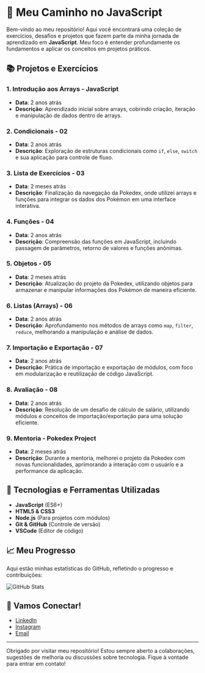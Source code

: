 
# 🚀 Meu Caminho no JavaScript

Bem-vindo ao meu repositório! Aqui você encontrará uma coleção de exercícios, desafios e projetos que fazem parte da minha jornada de aprendizado em **JavaScript**. Meu foco é entender profundamente os fundamentos e aplicar os conceitos em projetos práticos.

## 📚 Projetos e Exercícios

### 1. **Introdução aos Arrays - JavaScript**  
- **Data**: 2 anos atrás  
- **Descrição**: Aprendizado inicial sobre arrays, cobrindo criação, iteração e manipulação de dados dentro de arrays.

### 2. **Condicionais - 02**  
- **Data**: 2 anos atrás  
- **Descrição**: Exploração de estruturas condicionais como `if`, `else`, `switch` e sua aplicação para controle de fluxo.

### 3. **Lista de Exercícios - 03**  
- **Data**: 2 meses atrás  
- **Descrição**: Finalização da navegação da Pokedex, onde utilizei arrays e funções para integrar os dados dos Pokémon em uma interface interativa.

### 4. **Funções - 04**  
- **Data**: 2 anos atrás  
- **Descrição**: Compreensão das funções em JavaScript, incluindo passagem de parâmetros, retorno de valores e funções anônimas.

### 5. **Objetos - 05**  
- **Data**: 2 meses atrás  
- **Descrição**: Atualização do projeto da Pokedex, utilizando objetos para armazenar e manipular informações dos Pokémon de maneira eficiente.

### 6. **Listas (Arrays) - 06**  
- **Data**: 2 anos atrás  
- **Descrição**: Aprofundamento nos métodos de arrays como `map`, `filter`, `reduce`, melhorando a manipulação e análise de dados.

### 7. **Importação e Exportação - 07**  
- **Data**: 2 anos atrás  
- **Descrição**: Prática de importação e exportação de módulos, com foco em modularização e reutilização de código JavaScript.

### 8. **Avaliação - 08**  
- **Data**: 2 anos atrás  
- **Descrição**: Resolução de um desafio de cálculo de salário, utilizando módulos e conceitos de importação/exportação para uma solução eficiente.

### 9. **Mentoria - Pokedex Project**  
- **Data**: 2 meses atrás  
- **Descrição**: Durante a mentoria, melhorei o projeto da Pokedex com novas funcionalidades, aprimorando a interação com o usuário e a performance da aplicação.

## 🚀 Tecnologias e Ferramentas Utilizadas

- **JavaScript** (ES6+)
- **HTML5 & CSS3**
- **Node.js** (Para projetos com módulos)
- **Git & GitHub** (Controle de versão)
- **VSCode** (Editor de código)

## 📈 Meu Progresso

Aqui estão minhas estatísticas do GitHub, refletindo o progresso e contribuições:

![GitHub Stats](https://github-readme-stats.vercel.app/api?username=lexilva&theme=transparent&bg_color=000&border_color=30A3DC&show_icons=true&icon_color=30A3DC&title_color=E94D5F&text_color=FFF)

## 🌱 Vamos Conectar!

- [LinkedIn](https://www.linkedin.com/in/seu-usuario/)
- [Instagram](https://www.instagram.com/seu-usuario/)
- [Email](mailto:seu-email@exemplo.com)

---

Obrigado por visitar meu repositório! Estou sempre aberto a colaborações, sugestões de melhoria ou discussões sobre tecnologia. Fique à vontade para entrar em contato!


